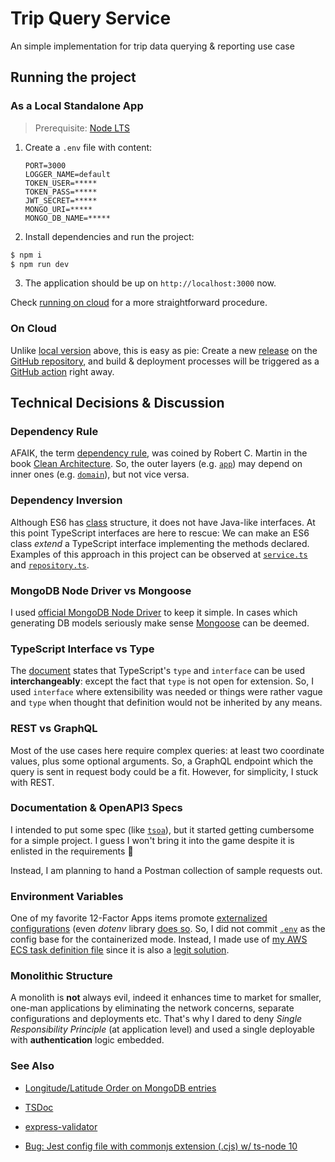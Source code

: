 # Trip Query Service

An simple implementation for trip data querying &amp; reporting use case

## Running the project

### As a Local Standalone App

> Prerequisite: [Node LTS](https://nodejs.org/en/download/)

1. Create a `.env` file with content:

   ```properties
   PORT=3000
   LOGGER_NAME=default
   TOKEN_USER=*****
   TOKEN_PASS=*****
   JWT_SECRET=*****
   MONGO_URI=*****
   MONGO_DB_NAME=*****
   ```

2. Install dependencies and run the project:

```sh
$ npm i
$ npm run dev
```

3. The application should be up on `http://localhost:3000` now.

Check [running on cloud](#on-cloud) for a more straightforward procedure.

### On Cloud

Unlike [local version](#as-a-local-standalone-app) above, this is easy as pie: Create a new [release](https://docs.github.com/en/github/administering-a-repository/releasing-projects-on-github/managing-releases-in-a-repository) on the [GitHub repository](https://github.com/vahdet/trip-query-service), and build & deployment processes will be triggered as a [GitHub action](https://github.com/features/actions) right away.

## Technical Decisions & Discussion

### Dependency Rule

AFAIK, the term [dependency rule](https://www.informit.com/articles/article.aspx?p=2832399), was coined by Robert C. Martin in the book [Clean Architecture](https://www.amazon.com/Clean-Architecture-Craftsmans-Software-Structure/dp/0134494164). So, the outer layers (e.g. [`app`](./src/app)) may depend on inner ones (e.g. [`domain`](./src/domain)), but not vice versa.

### Dependency Inversion

Although ES6 has [class](https://developer.mozilla.org/en-US/docs/Web/JavaScript/Reference/Classes) structure, it does not have Java-like interfaces. At this point TypeScript interfaces are here to rescue: We can make an ES6 class _extend_ a TypeScript interface implementing the methods declared. Examples of this approach in this project can be observed at [`service.ts`](./src/app/service.ts) and [`repository.ts`](./src/app/repository.ts).

### MongoDB Node Driver vs Mongoose

I used [official MongoDB Node Driver](https://mongodb.github.io/node-mongodb-native/) to keep it simple. In cases which generating DB models seriously make sense [Mongoose](https://mongoosejs.com/) can be deemed.

### TypeScript Interface vs Type

The [document](https://www.typescriptlang.org/docs/handbook/2/everyday-types.html#differences-between-type-aliases-and-interfaces) states that TypeScript's `type` and `interface` can be used **interchangeably**: except the fact that `type` is not open for extension. So, I used `interface` where extensibility was needed or things were rather vague and `type` when thought that definition would not be inherited by any means.

### REST vs GraphQL

Most of the use cases here require complex queries: at least two coordinate values, plus some optional arguments. So, a GraphQL endpoint which the query is sent in request body could be a fit. However, for simplicity, I stuck with REST.

### Documentation & OpenAPI3 Specs

I intended to put some spec (like [`tsoa`](https://tsoa-community.github.io/docs/)), but it started getting cumbersome for a simple project. I guess I won't bring it into the game despite it is enlisted in the requirements 🤷

Instead, I am planning to hand a Postman collection of sample requests out.

### Environment Variables

One of my favorite 12-Factor Apps items promote [externalized configurations](https://12factor.net/config) (even _dotenv_ library [does so](https://github.com/motdotla/dotenv#should-i-commit-my-env-file). So, I did not commit [`.env`](./.env) as the config base for the containerized mode. Instead, I made use of [my AWS ECS task definition file](./trip-task-definition.json) since it is also a [legit solution](https://docs.aws.amazon.com/AmazonECS/latest/developerguide/taskdef-envfiles.html).

### Monolithic Structure

A monolith is **not** always evil, indeed it enhances time to market for smaller, one-man applications by eliminating the network concerns, separate configurations and deployments etc. That's why I dared to deny _Single Responsibility Principle_ (at application level) and used a single deployable with **authentication** logic embedded.

### See Also

- [Longitude/Latitude Order on MongoDB entries](https://docs.mongodb.com/manual/geospatial-queries/#legacy-coordinate-pairs)

- [TSDoc](https://tsdoc.org/)

- [express-validator](https://express-validator.github.io/docs/)

- [Bug: Jest config file with commonjs extension (.cjs) w/ ts-node 10](https://github.com/facebook/jest/issues/11453#issuecomment-868806653)
